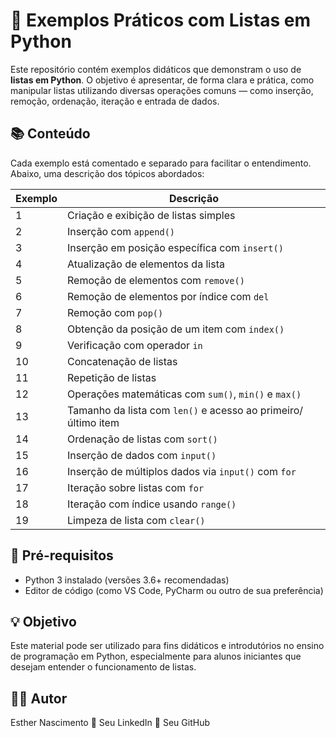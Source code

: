 # 🐍 Exemplos Práticos com Listas em Python

Este repositório contém exemplos didáticos que demonstram o uso de **listas em Python**. O objetivo é apresentar, de forma clara e prática, como manipular listas utilizando diversas operações comuns — como inserção, remoção, ordenação, iteração e entrada de dados.

## 📚 Conteúdo

Cada exemplo está comentado e separado para facilitar o entendimento. Abaixo, uma descrição dos tópicos abordados:

| Exemplo | Descrição |
|--------|-----------|
| 1 | Criação e exibição de listas simples |
| 2 | Inserção com `append()` |
| 3 | Inserção em posição específica com `insert()` |
| 4 | Atualização de elementos da lista |
| 5 | Remoção de elementos com `remove()` |
| 6 | Remoção de elementos por índice com `del` |
| 7 | Remoção com `pop()` |
| 8 | Obtenção da posição de um item com `index()` |
| 9 | Verificação com operador `in` |
| 10 | Concatenação de listas |
| 11 | Repetição de listas |
| 12 | Operações matemáticas com `sum()`, `min()` e `max()` |
| 13 | Tamanho da lista com `len()` e acesso ao primeiro/último item |
| 14 | Ordenação de listas com `sort()` |
| 15 | Inserção de dados com `input()` |
| 16 | Inserção de múltiplos dados via `input()` com `for` |
| 17 | Iteração sobre listas com `for` |
| 18 | Iteração com índice usando `range()` |
| 19 | Limpeza de lista com `clear()` |

## 📌 Pré-requisitos

- Python 3 instalado (versões 3.6+ recomendadas)
- Editor de código (como VS Code, PyCharm ou outro de sua preferência)

## 💡 Objetivo
Este material pode ser utilizado para fins didáticos e introdutórios no ensino de programação em Python, especialmente para alunos iniciantes que desejam entender o funcionamento de listas.

## 🧑‍💻 Autor
Esther Nascimento
🔗 Seu LinkedIn
🐙 Seu GitHub
